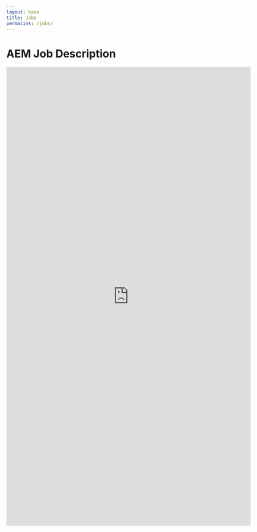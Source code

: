 ```yaml
---
layout: base
title: Jobs
permalink: /jobs/
---
```


# AEM Job Description

<iframe
  src="https://docs.google.com/forms/d/e/1FAIpQLSc7YwPgpXtbSqmUOigFkxjKFbzXRQStUyn0UBrN-RnzL5bJpA/viewform?embedded=true"
  width="640" height="1200" frameborder="0" marginheight="0" marginwidth="0">Loading…</iframe>